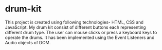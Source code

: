 # drum-kit
This project is created using following technologies- HTML, CSS and JavaScript. My drum kit consist of different buttons each representing different drum type. The user can mouse clicks or press a keyboard keys to operate the drums. It has been implemented using the Event Listeners and Audio objects of DOM. 
